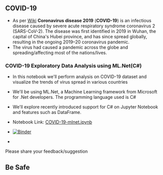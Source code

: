 ## COVID-19
- As per [Wiki](https://en.wikipedia.org/wiki/Coronavirus_disease_2019) **Coronavirus disease 2019** (**COVID-19**) is an infectious disease caused by severe acute respiratory syndrome coronavirus 2 (SARS-CoV-2). The disease was first identified in 2019 in Wuhan, the capital of China's Hubei province, and has since spread globally, resulting in the ongoing 2019–20 coronavirus pandemic.
- The virus had caused a pandemic across the globe and spreading/affecting most of the nations/lives. 

### COVID-19 Exploratory Data Analysis using ML.Net(C#)

- In this notebook we'll perform analysis on COVID-19 dataset and visualize the trends of virus spread in various countries

- We'll be using ML.Net, a Machine Learning framework from Microsoft for .Net developers. The programming language used is C#

- We'll explore recently introduced support for C# on Jupyter Notebook and features such as DataFrame.

- Notebook Link: [COVID-19-mlnet.ipynb](./COVID-19-mlnet.ipynb)

- [![Binder](https://mybinder.org/badge_logo.svg)](https://mybinder.org/v2/gh/praveenraghuvanshi1512/covid-19/master)

  

- 

  

Please share your feedback/suggestion

## Be Safe

